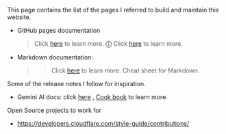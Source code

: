 This page contains the list of the pages I referred to build and maintain this website. 
* GitHub pages documentation
  > Click [here](https://docs.github.com/en/pages) to learn more.
  >  **&#9432;** Click [here](https://docs.github.com/en/pages) to learn more.
* Markdown documentation:
  >> Click [here]([url](https://docs.github.com/en/get-started/writing-on-github/getting-started-with-writing-and-formatting-on-github/basic-writing-and-formatting-syntax)) to learn more.
  >> Cheat sheet for Markdown.

Some of the release notes I follow for inspiration. 
* Gemini AI docs: click [here]([url](https://ai.google.dev/api)) , [Cook book]([url](https://github.com/google-gemini/cookbook?tab=readme-ov-file)) to learn more.

Open Source projects to work for
* https://developers.cloudflare.com/style-guide/contributions/

